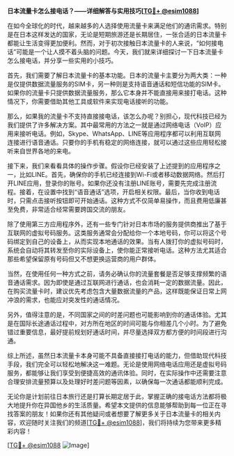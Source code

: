 **日本流量卡怎么接电话？——详细解答与实用技巧[[TG💪+ @esim1088](https://t.me/s/esim1088)]**

在如今全球化的时代，越来越多的人选择使用流量卡来满足他们的通讯需求。特别是在日本这样发达的国家，无论是短期旅游还是长期居住，一张合适的日本流量卡都能让生活变得更加便利。然而，对于初次接触日本流量卡的人来说，“如何接电话”可能是一个让人摸不着头脑的问题。今天，我们就来详细探讨一下日本流量卡怎么接电话，并分享一些实用的小技巧。

首先，我们需要了解日本流量卡的基本功能。日本的流量卡主要分为两大类：一种是仅提供数据流量服务的SIM卡，另一种则是支持语音通话和短信功能的SIM卡。如果你的流量卡只提供数据流量服务，那么它本身并不能直接用来接打电话。这种情况下，你需要借助其他工具或软件来实现电话接听的功能。

那么，如果我的流量卡不支持直接接电话，该怎么办呢？别担心，现代科技已经为我们提供了许多解决方案。其中最常用的方法之一就是通过网络电话（VoIP）应用来接听电话。例如，Skype、WhatsApp、LINE等应用程序都可以利用互联网连接进行语音通话。只要你的手机有稳定的网络连接，就可以通过这些应用轻松接听来自世界各地的来电。

接下来，我们来看看具体的操作步骤。假设你已经安装了上述提到的应用程序之一，比如LINE。首先，确保你的手机已经连接到Wi-Fi或者移动数据网络。然后打开LINE应用，登录你的账号。如果你还没有注册LINE账号，需要先完成注册流程。接着，在设置中找到“语音通话”选项，开启相关权限。最后，当你收到电话时，只需点击接听按钮即可开始通话。这种方式不仅简单易操作，而且费用低廉甚至免费，非常适合经常需要跨国交流的朋友。

除了使用第三方应用程序外，还有一些专门针对日本市场的服务提供商推出了基于互联网的虚拟号码服务。这类服务通常会分配给你一个本地号码，你可以将这个号码绑定到自己的设备上，从而实现本地通话的效果。当有人拨打你的虚拟号码时，系统会自动将其转发至你的实际设备上，使你能正常接听电话。这种方法尤其适合那些希望保留原有号码但又不想更换运营商的用户群体。

当然，在使用任何一种方式之前，请务必确认你的流量套餐是否足够支撑频繁的语音通话需求。因为即使是通过互联网进行通话，也会消耗一定的数据流量。因此，在购买流量卡时，建议优先考虑包含大量数据流量的产品，这样既能保证日常上网冲浪的需求，也能应对突发性的通话情况。

另外，值得注意的是，不同国家之间的时差问题也可能影响到你的通话体验。尤其是在国际长途通话过程中，对方所在地区的时间可能与你相差几个小时。为了避免错过重要信息，最好提前规划好通话时间，并尽量选择双方都方便的时间段进行沟通。

综上所述，虽然日本流量卡本身可能不具备直接接打电话的能力，但借助现代科技手段，我们完全可以轻松地解决这一难题。无论是使用网络电话应用还是虚拟号码服务，都能够让我们享受到便捷高效的通讯体验。同时，在实际操作中还需要注意合理安排流量预算以及处理好时差问题等因素，以确保每一次通话都能顺利完成。

无论你是计划前往日本旅行还是打算长期定居于此，掌握正确的接电话方法都将极大地提升你在异国他乡的生活质量。希望本文提供的信息能够帮助到每一位正在寻找答案的朋友！如果你还有其他疑问或者想要了解更多关于日本流量卡的相关内容，欢迎随时关注我们的频道[[TG💪+ @esim1088](https://t.me/s/esim1088)]，我们将持续为您带来更多精彩内容！

[[TG💪+ @esim1088](https://t.me/s/esim1088) ![Image](https://i.postimg.cc/4NQfJmqS/Snipaste-2025-05-13-00-14-12.png)]